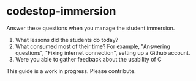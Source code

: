 # codestop-immersion

Answer these questions when you manage the student immersion.

1. What lessons did the students do today?
2. What consumed most of their time? 
For example, "Answering questions", "Fixing internet connection", setting up a Github account.
3. Were you able to gather feedback about the usability of C

This guide is a work in progress. Please contribute.